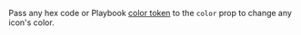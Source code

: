 Pass any hex code or Playbook <a href="https://playbook.powerapp.cloud/visual_guidelines/colors" target="_blank">color token</a> to the `color` prop to change any icon's color. 
